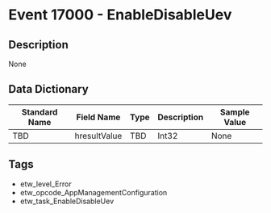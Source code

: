 # Event 17000 - EnableDisableUev

## Description
None

## Data Dictionary
|Standard Name|Field Name|Type|Description|Sample Value|
|---|---|---|---|---|
|TBD|hresultValue|TBD|Int32|None|None|

## Tags
* etw_level_Error
* etw_opcode_AppManagementConfiguration
* etw_task_EnableDisableUev